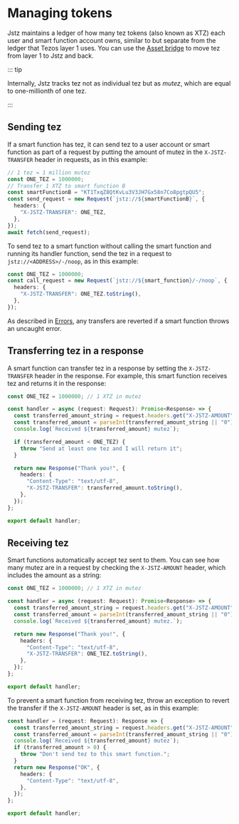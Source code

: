 # Managing tokens

Jstz maintains a ledger of how many tez tokens (also known as XTZ) each user and smart function account owns, similar to but separate from the ledger that Tezos layer 1 uses.
You can use the [Asset bridge](/architecture/bridge) to move tez from layer 1 to Jstz and back.

::: tip

Internally, Jstz tracks tez not as individual tez but as _mutez_, which are equal to one-millionth of one tez.

:::

## Sending tez

If a smart function has tez, it can send tez to a user account or smart function as part of a request by putting the amount of mutez in the `X-JSTZ-TRANSFER` header in requests, as in this example:

```typescript
// 1 tez = 1 million mutez
const ONE_TEZ = 1000000;
// Transfer 1 XTZ to smart function B
const smartFunctionB = "KT1TxqZ8QtKvLu3V3JH7Gx58n7Co8pgtpQU5";
const send_request = new Request(`jstz://${smartFunctionB}`, {
  headers: {
    "X-JSTZ-TRANSFER": ONE_TEZ,
  },
});
await fetch(send_request);
```

To send tez to a smart function without calling the smart function and running its handler function, send the tez in a request to `jstz://<ADDRESS>/-/noop`, as in this example:

```typescript
const ONE_TEZ = 1000000;
const call_request = new Request(`jstz://${smart_function}/-/noop`, {
  headers: {
    "X-JSTZ-TRANSFER": ONE_TEZ.toString(),
  },
});
```

As described in [Errors](/functions/calling#errors), any transfers are reverted if a smart function throws an uncaught error.

## Transferring tez in a response

A smart function can transfer tez in a response by setting the `X-JSTZ-TRANSFER` header in the response.
For example, this smart function receives tez and returns it in the response:

```typescript
const ONE_TEZ = 1000000; // 1 XTZ in mutez

const handler = async (request: Request): Promise<Response> => {
  const transferred_amount_string = request.headers.get("X-JSTZ-AMOUNT");
  const transferred_amount = parseInt(transferred_amount_string || "0");
  console.log(`Received ${transferred_amount} mutez`);

  if (transferred_amount < ONE_TEZ) {
    throw "Send at least one tez and I will return it";
  }

  return new Response("Thank you!", {
    headers: {
      "Content-Type": "text/utf-8",
      "X-JSTZ-TRANSFER": transferred_amount.toString(),
    },
  });
};

export default handler;
```

## Receiving tez

Smart functions automatically accept tez sent to them.
You can see how many mutez are in a request by checking the `X-JSTZ-AMOUNT` header, which includes the amount as a string:

```typescript
const ONE_TEZ = 1000000; // 1 XTZ in mutez

const handler = async (request: Request): Promise<Response> => {
  const transferred_amount_string = request.headers.get("X-JSTZ-AMOUNT");
  const transferred_amount = parseInt(transferred_amount_string || "0");
  console.log(`Received ${transferred_amount} mutez.`);

  return new Response("Thank you!", {
    headers: {
      "Content-Type": "text/utf-8",
      "X-JSTZ-TRANSFER": ONE_TEZ.toString(),
    },
  });
};

export default handler;
```

To prevent a smart function from receiving tez, throw an exception to revert the transfer if the `X-JSTZ-AMOUNT` header is set, as in this example:

```typescript
const handler = (request: Request): Response => {
  const transferred_amount_string = request.headers.get("X-JSTZ-AMOUNT");
  const transferred_amount = parseInt(transferred_amount_string || "0");
  console.log(`Received ${transferred_amount} mutez`);
  if (transferred_amount > 0) {
    throw "Don't send tez to this smart function.";
  }
  return new Response("OK", {
    headers: {
      "Content-Type": "text/utf-8",
    },
  });
};

export default handler;
```
